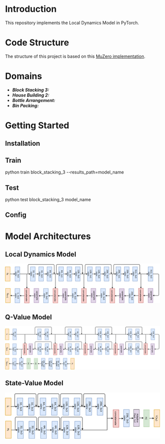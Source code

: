 # Introduction
This repository implements the Local Dynamics Model in PyTorch.

# Code Structure
The structure of this project is based on this [MuZero implementation](https://github.com/werner-duvaud/muzero-general).

# Domains
- ***Block Stacking 3:*** 
- ***House Building 2:*** 
- ***Bottle Arrangement:*** 
- ***Bin Packing:*** 

# Getting Started

## Installation 

## Train

python train block_stacking_3 --results_path=model_name

## Test

python test block_stacking_3 model_name

## Config

# Model Architectures

## Local Dynamics Model
![LDM](/assets/local_dynamics_model.png)

## Q-Value Model
![Q](/assets/q_value_model.png)

## State-Value Model
![S](/assets/s_value_model.png)
